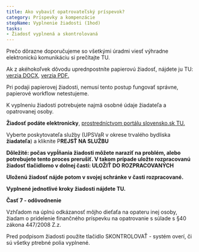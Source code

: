 ```yaml
---
title: Ako vybaviť opatrovateľský príspevok?
category: Príspevky a kompenzácie
stepName: Vyplnenie žiadosti (1hod)
tasks:
- Žiadosť vyplnená a skontrolovaná
---
```

Prečo dôrazne doporučujeme so všetkými úradmi viesť výhradne elektronickú
komunikáciu si prečítajte TU.


Ak z akéhokoľvek dôvodu uprednpostníte papierovú žiadosť, nájdete ju TU: [verzia DOCX](https://www.upsvr.gov.sk/buxus/docs/SSVaR/tlaciva/Ziadost_o_PP_na_O_c.2.docx), [verzia PDF.](https://www.upsvr.gov.sk/buxus/docs/SSVaR/tlaciva/Ziadost_o_PP_na_O_c._2.pdf) 


Pri podaji papierovej žiadosti, nemusí tento postup fungovať správne, papierové workflow netestujeme.


K vyplneniu žiadosti potrebujete najmä osobné údaje žiadateľa a opatrovanej osoby.


**Žiadosť podáte elektronicky**, [prostredníctvom portálu slovensko.sk TU.](<>)




Vyberte poskytovateľa služby (UPSVaR v okrese trvalého bydliska **žiadateľa**) a kliknite P**REJSŤ NA SLUŽBU**


**Dôležité: počas vypĺňania žiadosti môžete naraziť na problém, alebo potrebujete tento proces prerušiť. V takom prípade uložte rozpracovanú žiadosť tlačidlomo v dolnej časti: ULOŽIŤ DO ROZPRACOVANÝCH**


**Uloženú žiadosť nájde potom v svojej schránke v časti rozpracované.**






**Vyplnené jednotlivé kroky žiadosti nájdete TU.**




**Časť 7 - odôvodnenie**


Vzhľadom na úplnú odkázanosť môjho dieťaťa na opateru inej osoby, žiadam o pridelenie finančného príspevku na opatrovanie s súlade s §40 zákona 447/2008 Z.z.




Pred podpisom žiadosti použite tlačidlo SKONTROLOVAŤ - systém overí, či sú všetky ptrebné polia vyplnené.

